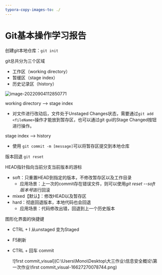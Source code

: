 ```yaml
---
typora-copy-images-to: ./
---
```


# Git基本操作学习报告

创建git本地仓库：`git init`

git总共分为三个区域

- 工作区（working directory）
- 暂缓区（stage index）
- 历史记录区（history）

![image-20220904112850771](C:\Users\Mono\Desktop\大三作业\信息安全概论\第一次作业\image-20220904112850771-16627270019882.png)

working directory --> stage index

- 对文件进行改动后，文件处于Unstaged Changes状态，需要通过`git add <fileName>`操作才能放到暂存区，也可以通过git gui的Stage Changed按钮进行操作。

stage index --> history

- 使用 `git commit -m [message]`可以将暂存区提交到本地仓库

版本回退 `git reset`

HEAD指针指向当前分支当前版本的游标

- soft：只重置HEAD到指定的版本，不修改暂存区以及工作目录
  - 应用场景：上一次的commit存在错误文件，则可以使用*git reset --soft 版本号*进行回滚
- mixed【默认】：修改HEAD以及暂存区
- hard：彻底回退版本，本地代码也会回退
  - 应用场景：代码修改出错，回退到上一个历史版本

图形化界面的快捷键

- CTRL + I 从unstaged 变为Staged

- F5刷新

- CTRL + 回车 commit

  ![first commit_visual](C:\Users\Mono\Desktop\大三作业\信息安全概论\第一次作业\first commit_visual-16627270078744.png)